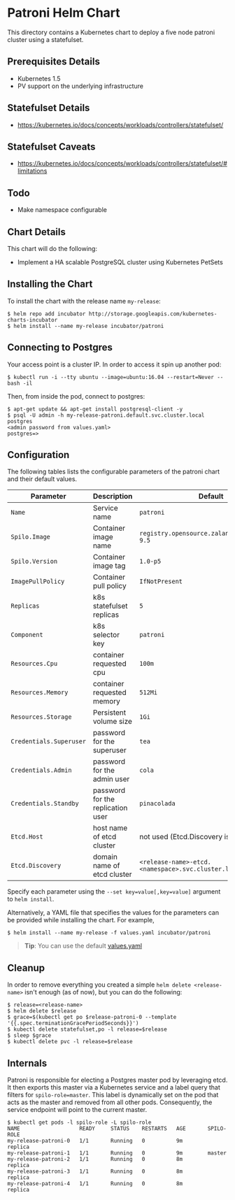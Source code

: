 # Patroni Helm Chart

This directory contains a Kubernetes chart to deploy a five node patroni cluster using a statefulset.

## Prerequisites Details
* Kubernetes 1.5
* PV support on the underlying infrastructure

## Statefulset Details
* https://kubernetes.io/docs/concepts/workloads/controllers/statefulset/

## Statefulset Caveats
* https://kubernetes.io/docs/concepts/workloads/controllers/statefulset/#limitations

## Todo
* Make namespace configurable

## Chart Details
This chart will do the following:

* Implement a HA scalable PostgreSQL cluster using Kubernetes PetSets

## Installing the Chart

To install the chart with the release name `my-release`:

```console
$ helm repo add incubator http://storage.googleapis.com/kubernetes-charts-incubator
$ helm install --name my-release incubator/patroni
```

## Connecting to Postgres

Your access point is a cluster IP. In order to access it spin up another pod:

```console
$ kubectl run -i --tty ubuntu --image=ubuntu:16.04 --restart=Never -- bash -il
```

Then, from inside the pod, connect to postgres:

```console
$ apt-get update && apt-get install postgresql-client -y
$ psql -U admin -h my-release-patroni.default.svc.cluster.local postgres
<admin password from values.yaml>
postgres=>
```

## Configuration

The following tables lists the configurable parameters of the patroni chart and their default values.

|       Parameter         |           Description               |                         Default                     |
|-------------------------|-------------------------------------|-----------------------------------------------------|
| `Name`                  | Service name                        | `patroni`                                           |
| `Spilo.Image`           | Container image name                | `registry.opensource.zalan.do/acid/spilo-9.5`       |
| `Spilo.Version`         | Container image tag                 | `1.0-p5`                                            |
| `ImagePullPolicy`       | Container pull policy               | `IfNotPresent`                                      |
| `Replicas`              | k8s statefulset replicas            | `5`                                                 |
| `Component`             | k8s selector key                    | `patroni`                                           |
| `Resources.Cpu`         | container requested cpu             | `100m`                                              |
| `Resources.Memory`      | container requested memory          | `512Mi`                                             |
| `Resources.Storage`     | Persistent volume size              | `1Gi`                                               |
| `Credentials.Superuser` | password for the superuser          | `tea`                                               |
| `Credentials.Admin`     | password for the admin user         | `cola`                                              |
| `Credentials.Standby`   | password for the replication user   | `pinacolada`                                        |
| `Etcd.Host`             | host name of etcd cluster           | not used (Etcd.Discovery is used instead)            |
| `Etcd.Discovery`        | domain name of etcd cluster         | `<release-name>-etcd.<namespace>.svc.cluster.local` |

Specify each parameter using the `--set key=value[,key=value]` argument to `helm install`.

Alternatively, a YAML file that specifies the values for the parameters can be provided while installing the chart. For example,

```console
$ helm install --name my-release -f values.yaml incubator/patroni
```

> **Tip**: You can use the default [values.yaml](values.yaml)

## Cleanup

In order to remove everything you created a simple `helm delete <release-name>` isn't enough (as of now), but you can do the following:

```console
$ release=<release-name>
$ helm delete $release
$ grace=$(kubectl get po $release-patroni-0 --template '{{.spec.terminationGracePeriodSeconds}}')
$ kubectl delete statefulset,po -l release=$release
$ sleep $grace
$ kubectl delete pvc -l release=$release
```

## Internals

Patroni is responsible for electing a Postgres master pod by leveraging etcd.
It then exports this master via a Kubernetes service and a label query that filters for `spilo-role=master`.
This label is dynamically set on the pod that acts as the master and removed from all other pods.
Consequently, the service endpoint will point to the current master.

```console
$ kubectl get pods -l spilo-role -L spilo-role
NAME                   READY     STATUS    RESTARTS   AGE       SPILO-ROLE
my-release-patroni-0   1/1       Running   0          9m        replica
my-release-patroni-1   1/1       Running   0          9m        master
my-release-patroni-2   1/1       Running   0          8m        replica
my-release-patroni-3   1/1       Running   0          8m        replica
my-release-patroni-4   1/1       Running   0          8m        replica
```
